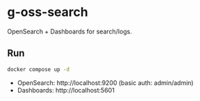 # g-oss-search

OpenSearch + Dashboards for search/logs.

## Run
```bash
docker compose up -d
```
- OpenSearch: http://localhost:9200 (basic auth: admin/admin)
- Dashboards: http://localhost:5601
